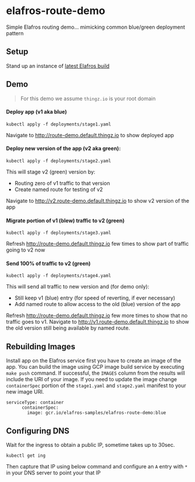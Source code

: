 # elafros-route-demo

Simple Elafros routing demo... mimicking common blue/green deployment pattern 

## Setup 

Stand up an instance of [latest Elafros build](https://github.com/elafros/elafros/blob/master/README.md)

## Demo

> For this demo we assume `thingz.io` is your root domain

#### Deploy app (v1 aka blue)

`kubectl apply -f deployments/stage1.yaml`

Navigate to http://route-demo.default.thingz.io to show deployed app

#### Deploy new version of the app (v2 aka green):

`kubectl apply -f deployments/stage2.yaml`

This will stage v2 (green) version by:
* Routing zero of v1 traffic to that version 
* Create named route for testing of v2

Navigate to http://v2.route-demo.default.thingz.io to show v2 version of the app 

#### Migrate portion of v1 (blew) traffic to v2 (green)

`kubectl apply -f deployments/stage3.yaml`

Refresh http://route-demo.default.thingz.io few times to show part of traffic going to v2 now

#### Send 100% of traffic to v2 (green)

`kubectl apply -f deployments/stage4.yaml`

This will send all traffic to new version and (for demo only):

* Still keep v1 (blue) entry (for speed of reverting, if ever necessary)
* Add named route to allow access to the old (blue) version of the app 

Refresh http://route-demo.default.thingz.io few more times to show that no traffic goes to v1. 
Navigate to http://v1.route-demo.default.thingz.io to show the old version still being available by named route. 


## Rebuilding Images 

Install app on the Elafros service first you have to create an image of the app. You can build the image using GCP image build service by executing `make push` command. If successful, the `IMAGES` column from the results will include the URI of your image. If you need to update the image change `containerSpec` portion of the `stage1.yaml` and `stage2.yaml` manifest to your new image URI.

```
serviceType: container
      containerSpec:
        image: gcr.io/elafros-samples/elafros-route-demo:blue
```

## Configuring DNS

Wait for the ingress to obtain a public IP, sometime takes up to 30sec. 

```
kubectl get ing
```

Then capture that IP using below command and configure an `A` entry with `*` in your DNS server to point your that IP
